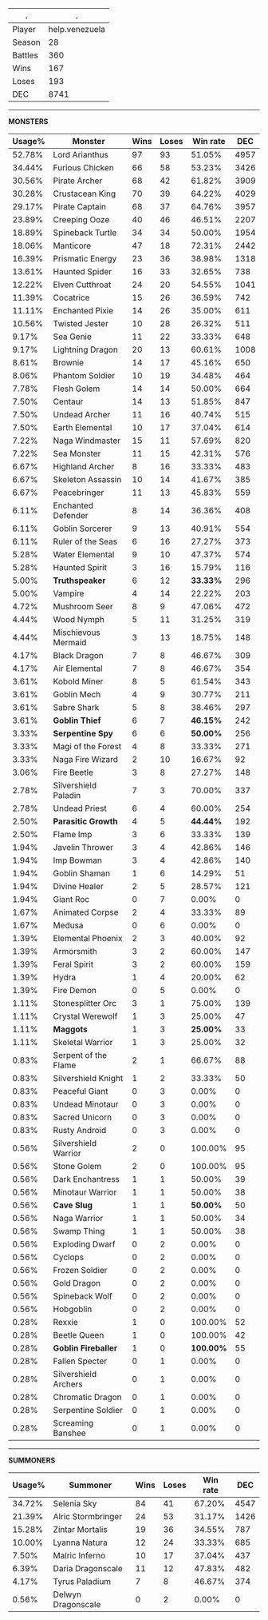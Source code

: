 .|.
|-|-
Player|help.venezuela
Season|28
Battles|360
Wins|167
Loses|193
DEC|8741

---
**MONSTERS**

Usage%|Monster|Wins|Loses|Win rate|DEC|
-|-|-|-|-|-|
52.78%|Lord Arianthus|97|93|51.05%|4957|
34.44%|Furious Chicken|66|58|53.23%|3426|
30.56%|Pirate Archer|68|42|61.82%|3909|
30.28%|Crustacean King|70|39|64.22%|4029|
29.17%|Pirate Captain|68|37|64.76%|3957|
23.89%|Creeping Ooze|40|46|46.51%|2207|
18.89%|Spineback Turtle|34|34|50.00%|1954|
18.06%|Manticore|47|18|72.31%|2442|
16.39%|Prismatic Energy|23|36|38.98%|1318|
13.61%|Haunted Spider|16|33|32.65%|738|
12.22%|Elven Cutthroat|24|20|54.55%|1041|
11.39%|Cocatrice|15|26|36.59%|742|
11.11%|Enchanted Pixie|14|26|35.00%|611|
10.56%|Twisted Jester|10|28|26.32%|511|
9.17%|Sea Genie|11|22|33.33%|648|
9.17%|Lightning Dragon|20|13|60.61%|1008|
8.61%|Brownie|14|17|45.16%|650|
8.06%|Phantom Soldier|10|19|34.48%|464|
7.78%|Flesh Golem|14|14|50.00%|664|
7.50%|Centaur|14|13|51.85%|847|
7.50%|Undead Archer|11|16|40.74%|515|
7.50%|Earth Elemental|10|17|37.04%|614|
7.22%|Naga Windmaster|15|11|57.69%|820|
7.22%|Sea Monster|11|15|42.31%|576|
6.67%|Highland Archer|8|16|33.33%|483|
6.67%|Skeleton Assassin|10|14|41.67%|385|
6.67%|Peacebringer|11|13|45.83%|559|
6.11%|Enchanted Defender|8|14|36.36%|408|
6.11%|Goblin Sorcerer|9|13|40.91%|554|
6.11%|Ruler of the Seas|6|16|27.27%|373|
5.28%|Water Elemental|9|10|47.37%|574|
5.28%|Haunted Spirit|3|16|15.79%|116|
5.00%|**Truthspeaker**|6|12|**33.33%**|296|
5.00%|Vampire|4|14|22.22%|203|
4.72%|Mushroom Seer|8|9|47.06%|472|
4.44%|Wood Nymph|5|11|31.25%|319|
4.44%|Mischievous Mermaid|3|13|18.75%|148|
4.17%|Black Dragon|7|8|46.67%|309|
4.17%|Air Elemental|7|8|46.67%|354|
3.61%|Kobold Miner|8|5|61.54%|343|
3.61%|Goblin Mech|4|9|30.77%|211|
3.61%|Sabre Shark|5|8|38.46%|297|
3.61%|**Goblin Thief**|6|7|**46.15%**|242|
3.33%|**Serpentine Spy**|6|6|**50.00%**|256|
3.33%|Magi of the Forest|4|8|33.33%|271|
3.33%|Naga Fire Wizard|2|10|16.67%|92|
3.06%|Fire Beetle|3|8|27.27%|148|
2.78%|Silvershield Paladin|7|3|70.00%|337|
2.78%|Undead Priest|6|4|60.00%|254|
2.50%|**Parasitic Growth**|4|5|**44.44%**|192|
2.50%|Flame Imp|3|6|33.33%|139|
1.94%|Javelin Thrower|3|4|42.86%|146|
1.94%|Imp Bowman|3|4|42.86%|140|
1.94%|Goblin Shaman|1|6|14.29%|51|
1.94%|Divine Healer|2|5|28.57%|121|
1.94%|Giant Roc|0|7|0.00%|0|
1.67%|Animated Corpse|2|4|33.33%|89|
1.67%|Medusa|0|6|0.00%|0|
1.39%|Elemental Phoenix|2|3|40.00%|92|
1.39%|Armorsmith|3|2|60.00%|147|
1.39%|Feral Spirit|3|2|60.00%|159|
1.39%|Hydra|1|4|20.00%|62|
1.39%|Fire Demon|0|5|0.00%|0|
1.11%|Stonesplitter Orc|3|1|75.00%|139|
1.11%|Crystal Werewolf|1|3|25.00%|47|
1.11%|**Maggots**|1|3|**25.00%**|33|
1.11%|Skeletal Warrior|1|3|25.00%|32|
0.83%|Serpent of the Flame|2|1|66.67%|88|
0.83%|Silvershield Knight|1|2|33.33%|50|
0.83%|Peaceful Giant|0|3|0.00%|0|
0.83%|Undead Minotaur|0|3|0.00%|0|
0.83%|Sacred Unicorn|0|3|0.00%|0|
0.83%|Rusty Android|0|3|0.00%|0|
0.56%|Silvershield Warrior|2|0|100.00%|95|
0.56%|Stone Golem|2|0|100.00%|95|
0.56%|Dark Enchantress|1|1|50.00%|39|
0.56%|Minotaur Warrior|1|1|50.00%|38|
0.56%|**Cave Slug**|1|1|**50.00%**|50|
0.56%|Naga Warrior|1|1|50.00%|34|
0.56%|Swamp Thing|1|1|50.00%|38|
0.56%|Exploding Dwarf|0|2|0.00%|0|
0.56%|Cyclops|0|2|0.00%|0|
0.56%|Frozen Soldier|0|2|0.00%|0|
0.56%|Gold Dragon|0|2|0.00%|0|
0.56%|Spineback Wolf|0|2|0.00%|0|
0.56%|Hobgoblin|0|2|0.00%|0|
0.28%|Rexxie|1|0|100.00%|52|
0.28%|Beetle Queen|1|0|100.00%|42|
0.28%|**Goblin Fireballer**|1|0|**100.00%**|55|
0.28%|Fallen Specter|0|1|0.00%|0|
0.28%|Silvershield Archers|0|1|0.00%|0|
0.28%|Chromatic Dragon|0|1|0.00%|0|
0.28%|Serpentine Soldier|0|1|0.00%|0|
0.28%|Screaming Banshee|0|1|0.00%|0|

---
**SUMMONERS**

Usage%|Summoner|Wins|Loses|Win rate|DEC|
-|-|-|-|-|-|
34.72%|Selenia Sky|84|41|67.20%|4547|
21.39%|Alric Stormbringer|24|53|31.17%|1426|
15.28%|Zintar Mortalis|19|36|34.55%|787|
10.00%|Lyanna Natura|12|24|33.33%|685|
7.50%|Malric Inferno|10|17|37.04%|437|
6.39%|Daria Dragonscale|11|12|47.83%|482|
4.17%|Tyrus Paladium|7|8|46.67%|374|
0.56%|Delwyn Dragonscale|0|2|0.00%|0|
